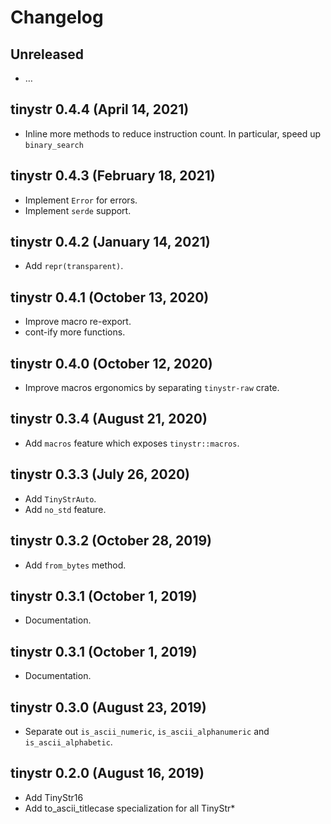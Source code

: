 # Changelog

## Unreleased

  - …

## tinystr 0.4.4 (April 14, 2021)

  - Inline more methods to reduce instruction count. In particular, speed up `binary_search`

## tinystr 0.4.3 (February 18, 2021)

  - Implement `Error` for errors.
  - Implement `serde` support.

## tinystr 0.4.2 (January 14, 2021)

  - Add `repr(transparent)`.

## tinystr 0.4.1 (October 13, 2020)

  - Improve macro re-export.
  - cont-ify more functions.

## tinystr 0.4.0 (October 12, 2020)

  - Improve macros ergonomics by separating `tinystr-raw` crate.

## tinystr 0.3.4 (August 21, 2020)

  - Add `macros` feature which exposes `tinystr::macros`.

## tinystr 0.3.3 (July 26, 2020)

  - Add `TinyStrAuto`.
  - Add `no_std` feature.

## tinystr 0.3.2 (October 28, 2019)

  - Add `from_bytes` method.

## tinystr 0.3.1 (October 1, 2019)

  - Documentation.

## tinystr 0.3.1 (October 1, 2019)

  - Documentation.

## tinystr 0.3.0 (August 23, 2019)

  - Separate out `is_ascii_numeric`, `is_ascii_alphanumeric` and `is_ascii_alphabetic`.

## tinystr 0.2.0 (August 16, 2019)

  - Add TinyStr16
  - Add to_ascii_titlecase specialization for all TinyStr*

